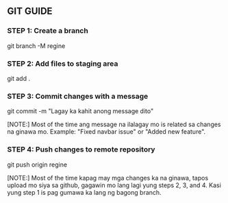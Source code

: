 ## GIT GUIDE

### STEP 1: Create a branch

git branch -M regine

### STEP 2: Add files to staging area

git add .

### STEP 3: Commit changes with a message

git commit -m "Lagay ka kahit anong message dito"

[NOTE:] Most of the time ang message na ilalagay mo is related sa changes na ginawa mo. Example: "Fixed navbar issue" or "Added new feature".

### STEP 4: Push changes to remote repository

git push origin regine

[NOTE:] Most of the time kapag may mga changes ka na ginawa, tapos upload mo siya sa github, gagawin mo lang lagi yung steps 2, 3, and 4. Kasi yung step 1 is pag gumawa ka lang ng bagong branch.
